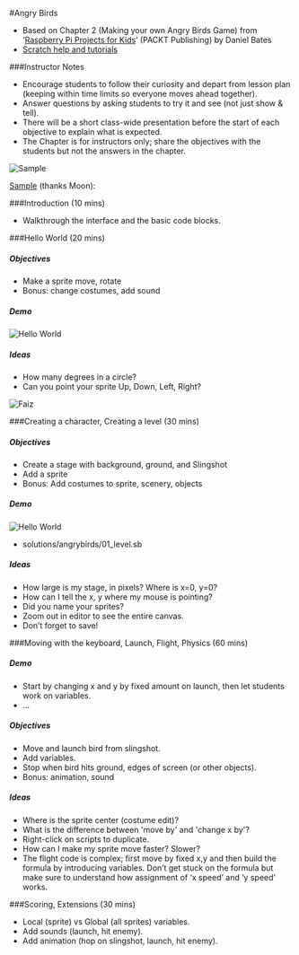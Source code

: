 #Angry Birds

* Based on Chapter 2 (Making your own Angry Birds Game) from ‘[Raspberry Pi Projects for Kids](http://www.amazon.com/Raspberry-Projects-Kids-Daniel-Bates/dp/1783982225)’ (PACKT Publishing) by Daniel Bates
* [Scratch help and tutorials](https://scratch.mit.edu/help/) 

###Instructor Notes
* Encourage students to follow their curiosity and depart from lesson plan (keeping within time limits so everyone moves ahead together).
* Answer questions by asking students to try it and see (not just show & tell).
* There will be a short class-wide presentation before the start of each objective to explain what is expected. 
* The Chapter is for instructors only; share the objectives with the students but not the answers in the chapter.

![Sample](https://raw.githubusercontent.com/gritcoding/twf/master/images/angrybirds_sample.jpg)

[Sample](http://scratch.mit.edu/projects/37783950/) (thanks Moon):  

###Introduction (10 mins)
* Walkthrough the interface and the basic code blocks.

###Hello World (20 mins)

##### Objectives
* Make a sprite move, rotate
* Bonus: change costumes, add sound

##### Demo
![Hello World](https://raw.githubusercontent.com/gritcoding/twf/master/images/angrybirds_helloworld.jpg)

##### Ideas
* How many degrees in a circle?
* Can you point your sprite Up, Down, Left, Right?

![Faiz](https://raw.githubusercontent.com/gritcoding/twf/master/images/angrybirds_faiz.jpg)

###Creating a character, Creating a level (30 mins)

##### Objectives
* Create a stage with background, ground, and Slingshot
* Add a sprite
* Bonus: Add costumes to sprite, scenery, objects

##### Demo
![Hello World](https://raw.githubusercontent.com/gritcoding/twf/master/images/angrybirds_level.jpg)
* solutions/angrybirds/01_level.sb

##### Ideas
* How large is my stage, in pixels? Where is x=0, y=0?
* How can I tell the x, y where my mouse is pointing?
* Did you name your sprites?
* Zoom out in editor to see the entire canvas.
* Don’t forget to save!

###Moving with the keyboard, Launch, Flight, Physics (60 mins)

##### Demo
* Start by changing x and y by fixed amount on launch, then let students work on variables.
* ...

##### Objectives
* Move and launch bird from slingshot.
* Add variables.
* Stop when bird hits ground, edges of screen (or other objects).
* Bonus: animation, sound

##### Ideas
* Where is the sprite center (costume edit)?
* What is the difference between 'move by' and 'change x by'?
* Right-click on scripts to duplicate.
* How can I make my sprite move faster? Slower?
* The flight code is complex; first move by fixed x,y and then build the formula by introducing variables. Don’t get stuck on the formula but make sure to understand how assignment of ‘x speed’ and ‘y speed’ works.


###Scoring, Extensions (30 mins)
* Local (sprite) vs Global (all sprites) variables.
* Add sounds (launch, hit enemy).
* Add animation (hop on slingshot, launch, hit enemy).

